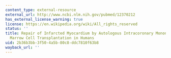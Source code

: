 ```yaml
---
content_type: external-resource
external_url: http://www.ncbi.nlm.nih.gov/pubmed/12370212
has_external_license_warning: true
license: https://en.wikipedia.org/wiki/All_rights_reserved
status: ''
title: Repair of Infarcted Myocardium by Autologous Intracoronary Mononuclear Bone
  Marrow Cell Transplantation in Humans
uid: 2b36b3bb-3f50-4a5b-80c8-ddc7810f63b8
wayback_url: ''
---
```

